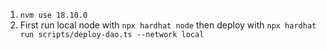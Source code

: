 1. `nvm use 18.10.0`
2. First run local node with `npx hardhat node` then deploy with `npx hardhat run scripts/deploy-dao.ts --network local`
